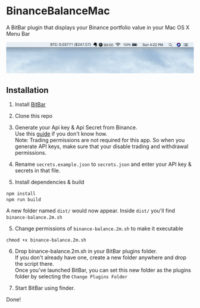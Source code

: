 # BinanceBalanceMac
A BitBar plugin that displays your Binance portfolio value in your Mac OS X Menu Bar
  
![Screenshot](Screenshot.png)
  
## Installation
  
1. Install [BitBar](https://getbitbar.com/)
  
2. Clone this repo
  
3. Generate your Api key & Api Secret from Binance.  
Use this [guide](https://support.binance.com/hc/en-us/articles/360002502072-How-to-create-API) if you don't know how.  
Note: Trading permissions are not required for this app. So when you generate API keys, make sure that your disable trading and withdrawal permissions.  

3. Rename `secrets.example.json` to `secrets.json` and enter your API key & secrets in that file.  
  
4. Install dependencies & build
```
npm install
npm run build
```
  
A new folder named `dist/` would now appear. Inside `dist/` you'll find `binance-balance.2m.sh`  
  
  
5. Change permissions of `binance-balance.2m.sh` to make it executable
```
chmod +x binance-balance.2m.sh
```  
  
  
6. Drop binance-balance.2m.sh in your BitBar plugins folder.  
If you don't already have one, create a new folder anywhere and drop the script there.  
Once you've launched BitBar, you can set this new folder as the plugins folder by selecting the `Change Plugins Folder`   
  
  
  
7. Start BitBar using finder.
  
Done!
  
